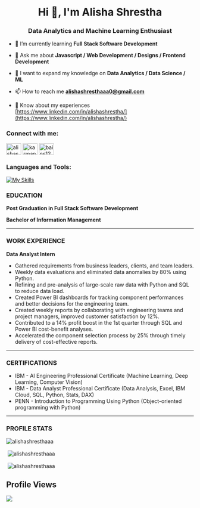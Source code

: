 <h1 align="center">Hi 👋, I'm Alisha Shrestha</h1>
<h3 align="center">Data Analytics and Machine Learning Enthusiast</h3>

- 📖 I’m currently learning **Full Stack Software Development**
  
- 💬 Ask me about **Javascript / Web Development / Designs / Frontend Development**

- 🌱 I want to expand my knowledge on **Data Analytics / Data Science / ML**

- 📫 How to reach me **alishashresthaaa0@gmail.com**

- 📄 Know about my experiences [https://www.linkedin.com/in/alishashrestha/](https://www.linkedin.com/in/alishashrestha/)

<h3 align="left">Connect with me:</h3>
<p align="left">
<a href="https://linkedin.com/in/alishashresthaaa" target="blank"><img align="center" src="https://raw.githubusercontent.com/rahuldkjain/github-profile-readme-generator/master/src/images/icons/Social/linked-in-alt.svg" alt="alishashresthaaa" height="30" width="40" /></a>
<a href="https://kaggle.com/karmansinghbains" target="blank"><img align="center" src="https://raw.githubusercontent.com/rahuldkjain/github-profile-readme-generator/master/src/images/icons/Social/kaggle.svg" alt="karmansinghbains" height="30" width="40" /></a>
<a href="https://www.leetcode.com/bains12karman" target="blank"><img align="center" src="https://raw.githubusercontent.com/rahuldkjain/github-profile-readme-generator/master/src/images/icons/Social/leet-code.svg" alt="bains12karman" height="30" width="40" /></a>
</p>

<h3 align="left">Languages and Tools:</h3>

[![My Skills](https://skillicons.dev/icons?i=html,css,sass,tailwind,js,jquery,ts,react,redux,nextjs,mongodb,nodejs,express,mysql,py)](https://skillicons.dev)


### EDUCATION

**Post Graduation in  Full Stack Software Development**  

**Bachelor of Information Management**

---
### WORK EXPERIENCE

**Data Analyst Intern**  

- Gathered requirements from business leaders, clients, and team leaders.
- Weekly data evaluations and eliminated data anomalies by 80% using Python.
- Refining and pre-analysis of large-scale raw data with Python and SQL to reduce data load.
- Created Power BI dashboards for tracking component performances and better decisions for the engineering team.
- Created weekly reports by collaborating with engineering teams and project managers, improved customer satisfaction by 12%.
- Contributed to a 14% profit boost in the 1st quarter through SQL and Power BI cost-benefit analyses.
- Accelerated the component selection process by 25% through timely delivery of cost-effective reports.

---

### CERTIFICATIONS

- IBM - AI Engineering Professional Certificate (Machine Learning, Deep Learning, Computer Vision)
- IBM - Data Analyst Professional Certificate (Data Analysis, Excel, IBM Cloud, SQL, Python, Stats, DAX)
- PENN - Introduction to Programming Using Python (Object-oriented programming with Python)

---



### PROFILE STATS
<p><img align="left" src="https://github-readme-stats.vercel.app/api/top-langs?username=alishashresthaaa&show_icons=true&locale=en&layout=compact" alt="alishashresthaaa" />
<br/>
</p>

<p>&nbsp;<img align="center" src="https://github-readme-stats.vercel.app/api?username=alishashresthaaa&show_icons=true&locale=en" alt="alishashresthaaa" /></p>

<p>&nbsp;<img align="center" src="https://github-readme-streak-stats.herokuapp.com/?user=alishashresthaaa&" alt="alishashresthaaa" /></p>

## Profile Views
![](https://komarev.com/ghpvc/?username=alishashresthaaa&color=dc143c)
